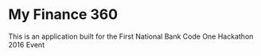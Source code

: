 # My Finance 360
This is an application built for the First National Bank Code One Hackathon 2016 Event